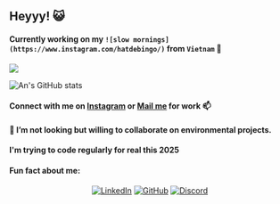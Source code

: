 ## Heyyy! :smiley_cat:

#### Currently working on my ` ![slow mornings](https://www.instagram.com/hatdebingo/) ` from `Vietnam` :city_sunset:

![](https://komarev.com/ghpvc/?username=tnngoan&color=yellow) 

![An's GitHub stats](https://github-readme-stats.vercel.app/api?username=tnngoan&count_private=true&theme=react) 

#### Connect with me on [Instagram](https://www.instagram.com/nhu.ngo.an) or [Mail me](mailto:ngoan.n.tr@gmail.com) for work 📫 
#### 👯 I’m not looking but willing to collaborate on environmental projects.
#### I'm trying to code regularly for real this 2025
#### Fun fact about me:

<p align="center">
	<a href="https://www.linkedin.com/in/tnngoan/"><img src="https://img.icons8.com/bubbles/50/000000/linkedin.png" alt="LinkedIn"/></a>
	<a href="https://github.com/tnngoan"><img src="https://img.icons8.com/bubbles/50/000000/github.png" alt="GitHub"/></a>
	<a href="https://discord.com/users/ananananan#4847"><img src="https://img.icons8.com/bubbles/50/000000/discord.png" alt="Discord"/></a>
</p>
